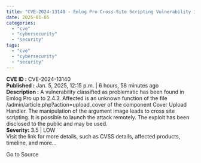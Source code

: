 ```yaml
---
title: "CVE-2024-13140 - Emlog Pro Cross-Site Scripting Vulnerability in Cover Upload Handler"
date: 2025-01-05
categories: 
  - "cve"
  - "cybersecurity"
  - "security"
tags: 
  - "cve"
  - "cybersecurity"
  - "security"
---
```


**CVE ID :** CVE-2024-13140  
**Published :** Jan. 5, 2025, 12:15 p.m. | 6 hours, 58 minutes ago  
**Description :** A vulnerability classified as problematic has been found in Emlog Pro up to 2.4.3. Affected is an unknown function of the file /admin/article.php?action=upload\_cover of the component Cover Upload Handler. The manipulation of the argument image leads to cross site scripting. It is possible to launch the attack remotely. The exploit has been disclosed to the public and may be used.  
**Severity:** 3.5 | LOW  
Visit the link for more details, such as CVSS details, affected products, timeline, and more...

Go to Source
